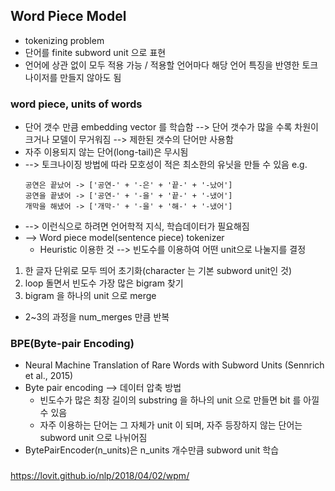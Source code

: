 ## Word Piece Model
* tokenizing problem
* 단어를 finite subword unit 으로 표현
* 언어에 상관 없이 모두 적용 가능 / 적용할 언어마다 해당 언어 특징을 반영한 토크나이저를 만들지 않아도 됨


### word piece, units of words
* 단어 갯수 만큼 embedding vector 를 학습함 --> 단어 갯수가 많을 수록 차원이 크거나 모델이 무거워짐 --> 제한된 갯수의 단어만 사용함
* 자주 이용되지 않는 단어(long-tail)은 무시됨
* --> 토크나이징 방법에 따라 모호성이 적은 최소한의 유닛을 만들 수 있음
	e.g.
	```
	공연은 끝났어 -> ['공연-' + '-은' + '끝-' + '-났어']
	공연을 끝냈어 -> ['공연-' + '-을' + '끝-' + '-냈어']
	개막을 해냈어 -> ['개막-' + '-을' + '해-' + '-냈어']
	```
* --> 이런식으로 하려면 언어학적 지식, 학습데이터가 필요해짐
* --> Word piece model(sentence piece) tokenizer
	*  Heuristic 이용한 것 --> 빈도수를 이용하여 어떤 unit으로 나눌지를 결정
1. 한 글자 단위로 모두 띄어 초기화(character 는 기본 subword unit인 것)
2. loop 돌면서 빈도수 가장 많은 bigram 찾기
3. bigram 을 하나의 unit 으로 merge
- 2~3의 과정을 num_merges 만큼 반복


### BPE(Byte-pair Encoding)
* Neural Machine Translation of Rare Words with Subword Units (Sennrich et al., 2015)
* Byte pair encoding --> 데이터 압축 방법
	* 빈도수가 많은 최장 길이의 substring 을 하나의 unit 으로 만들면 bit 를 아낄 수 있음
	* 자주 이용하는 단어는 그 자체가 unit 이 되며, 자주 등장하지 않는 단어는 subword unit 으로 나뉘어짐
* BytePairEncoder(n_units)은 n_units 개수만큼 subword unit 학습


### 

https://lovit.github.io/nlp/2018/04/02/wpm/